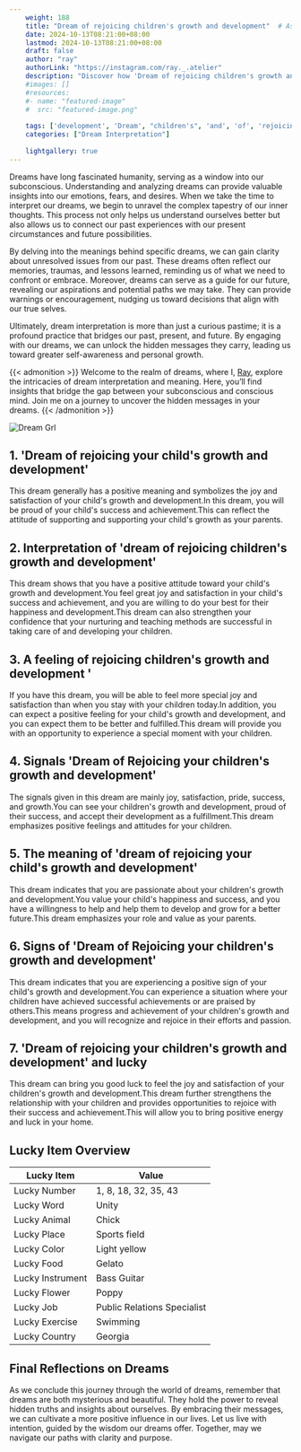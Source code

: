 ```yaml
---
    weight: 188
    title: "Dream of rejoicing children's growth and development"  # Assuming 'title' column exists
    date: 2024-10-13T08:21:00+08:00
    lastmod: 2024-10-13T08:21:00+08:00
    draft: false
    author: "ray"
    authorLink: "https://instagram.com/ray._.atelier"
    description: "Discover how 'Dream of rejoicing children's growth and development' can interpret your future and uncover its significant meanings in your life."
    #images: []
    #resources:
    #- name: "featured-image"
    #  src: "featured-image.png"
    
    tags: ['development', 'Dream', "children's", 'and', 'of', 'rejoicing', 'growth']
    categories: ["Dream Interpretation"]
    
    lightgallery: true
---
```

    
Dreams have long fascinated humanity, serving as a window into our subconscious. Understanding and analyzing dreams can provide valuable insights into our emotions, fears, and desires. When we take the time to interpret our dreams, we begin to unravel the complex tapestry of our inner thoughts. This process not only helps us understand ourselves better but also allows us to connect our past experiences with our present circumstances and future possibilities.

By delving into the meanings behind specific dreams, we can gain clarity about unresolved issues from our past. These dreams often reflect our memories, traumas, and lessons learned, reminding us of what we need to confront or embrace. Moreover, dreams can serve as a guide for our future, revealing our aspirations and potential paths we may take. They can provide warnings or encouragement, nudging us toward decisions that align with our true selves.

Ultimately, dream interpretation is more than just a curious pastime; it is a profound practice that bridges our past, present, and future. By engaging with our dreams, we can unlock the hidden messages they carry, leading us toward greater self-awareness and personal growth.

{{< admonition >}}
Welcome to the realm of dreams, where I, [Ray](https://instagram.com/ray._.atelier), explore the intricacies of dream interpretation and meaning. Here, you’ll find insights that bridge the gap between your subconscious and conscious mind. Join me on a journey to uncover the hidden messages in your dreams.
{{< /admonition >}}

![Dream Grl](https://cdn.pixabay.com/photo/2017/11/02/03/35/gothic-2910057_1280.jpg "Dream Grl")

## 1. 'Dream of rejoicing your child's growth and development'
This dream generally has a positive meaning and symbolizes the joy and satisfaction of your child's growth and development.In this dream, you will be proud of your child's success and achievement.This can reflect the attitude of supporting and supporting your child's growth as your parents.

## 2. Interpretation of 'dream of rejoicing children's growth and development'
This dream shows that you have a positive attitude toward your child's growth and development.You feel great joy and satisfaction in your child's success and achievement, and you are willing to do your best for their happiness and development.This dream can also strengthen your confidence that your nurturing and teaching methods are successful in taking care of and developing your children.

## 3. A feeling of rejoicing children's growth and development '
If you have this dream, you will be able to feel more special joy and satisfaction than when you stay with your children today.In addition, you can expect a positive feeling for your child's growth and development, and you can expect them to be better and fulfilled.This dream will provide you with an opportunity to experience a special moment with your children.

## 4. Signals 'Dream of Rejoicing your children's growth and development'
The signals given in this dream are mainly joy, satisfaction, pride, success, and growth.You can see your children's growth and development, proud of their success, and accept their development as a fulfillment.This dream emphasizes positive feelings and attitudes for your children.

## 5. The meaning of 'dream of rejoicing your child's growth and development'
This dream indicates that you are passionate about your children's growth and development.You value your child's happiness and success, and you have a willingness to help and help them to develop and grow for a better future.This dream emphasizes your role and value as your parents.

## 6. Signs of 'Dream of Rejoicing your children's growth and development'
This dream indicates that you are experiencing a positive sign of your child's growth and development.You can experience a situation where your children have achieved successful achievements or are praised by others.This means progress and achievement of your children's growth and development, and you will recognize and rejoice in their efforts and passion.

## 7. 'Dream of rejoicing your children's growth and development' and lucky
This dream can bring you good luck to feel the joy and satisfaction of your children's growth and development.This dream further strengthens the relationship with your children and provides opportunities to rejoice with their success and achievement.This will allow you to bring positive energy and luck in your home.

## Lucky Item Overview
| Lucky Item          | Value              |
|---------------|--------------------|
| Lucky Number        | 1, 8, 18, 32, 35, 43  |
| Lucky Word          | Unity |
| Lucky Animal        | Chick |
| Lucky Place         | Sports field     |
| Lucky Color         | Light yellow     |
| Lucky Food          | Gelato      |
| Lucky Instrument    | Bass Guitar |
| Lucky Flower        | Poppy    |
| Lucky Job           | Public Relations Specialist       |
| Lucky Exercise      | Swimming  |
| Lucky Country       | Georgia    |


##  Final Reflections on Dreams

As we conclude this journey through the world of dreams, remember that dreams are both mysterious and beautiful. They hold the power to reveal hidden truths and insights about ourselves. By embracing their messages, we can cultivate a more positive influence in our lives. Let us live with intention, guided by the wisdom our dreams offer. Together, may we navigate our paths with clarity and purpose.
